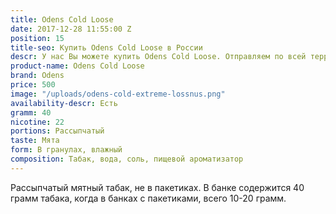 ```yaml
---
title: Odens Cold Loose
date: 2017-12-28 11:55:00 Z
position: 15
title-seo: Купить Odens Cold Loose в России
descr: У нас Вы можете купить Odens Cold Loose. Отправляем по всей территории России.
product-name: Odens Cold Loose
brand: Odens
price: 500
image: "/uploads/odens-cold-extreme-lossnus.png"
availability-descr: Есть
gramm: 40
nicotine: 22
portions: Рассыпчатый
taste: Мята
form: В гранулах, влажный
composition: Табак, вода, соль, пищевой ароматизатор
---
```


Рассыпчатый мятный табак, не в пакетиках. В банке содержится 40 грамм табака, когда в банках с пакетиками, всего 10-20 грамм. 